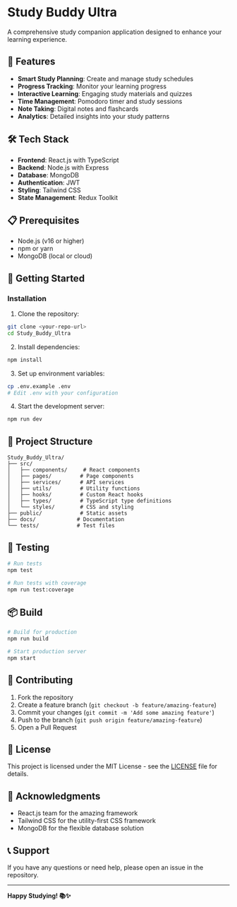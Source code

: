 # Study Buddy Ultra

A comprehensive study companion application designed to enhance your learning experience.

## 🚀 Features

- **Smart Study Planning**: Create and manage study schedules
- **Progress Tracking**: Monitor your learning progress
- **Interactive Learning**: Engaging study materials and quizzes
- **Time Management**: Pomodoro timer and study sessions
- **Note Taking**: Digital notes and flashcards
- **Analytics**: Detailed insights into your study patterns

## 🛠️ Tech Stack

- **Frontend**: React.js with TypeScript
- **Backend**: Node.js with Express
- **Database**: MongoDB
- **Authentication**: JWT
- **Styling**: Tailwind CSS
- **State Management**: Redux Toolkit

## 📋 Prerequisites

- Node.js (v16 or higher)
- npm or yarn
- MongoDB (local or cloud)

## 🚀 Getting Started

### Installation

1. Clone the repository:
```bash
git clone <your-repo-url>
cd Study_Buddy_Ultra
```

2. Install dependencies:
```bash
npm install
```

3. Set up environment variables:
```bash
cp .env.example .env
# Edit .env with your configuration
```

4. Start the development server:
```bash
npm run dev
```

## 📁 Project Structure

```
Study_Buddy_Ultra/
├── src/
│   ├── components/     # React components
│   ├── pages/         # Page components
│   ├── services/      # API services
│   ├── utils/         # Utility functions
│   ├── hooks/         # Custom React hooks
│   ├── types/         # TypeScript type definitions
│   └── styles/        # CSS and styling
├── public/            # Static assets
├── docs/             # Documentation
└── tests/            # Test files
```

## 🧪 Testing

```bash
# Run tests
npm test

# Run tests with coverage
npm run test:coverage
```

## 📦 Build

```bash
# Build for production
npm run build

# Start production server
npm start
```

## 🤝 Contributing

1. Fork the repository
2. Create a feature branch (`git checkout -b feature/amazing-feature`)
3. Commit your changes (`git commit -m 'Add some amazing feature'`)
4. Push to the branch (`git push origin feature/amazing-feature`)
5. Open a Pull Request

## 📝 License

This project is licensed under the MIT License - see the [LICENSE](LICENSE) file for details.

## 🙏 Acknowledgments

- React.js team for the amazing framework
- Tailwind CSS for the utility-first CSS framework
- MongoDB for the flexible database solution

## 📞 Support

If you have any questions or need help, please open an issue in the repository.

---

**Happy Studying! 📚✨** 